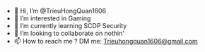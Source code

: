 - 👋 Hi, I’m @TrieuHongQuan1606
- 👀 I’m interested in Gaming
- 🌱 I’m currently learning SCDP Security
- 💞️ I’m looking to collaborate on nothin'
- 📫 How to reach me ? DM me: Trieuhongquan1606@gmail.com

